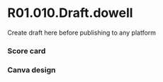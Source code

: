 # R01.010.Draft.dowell
Create draft here before publishing to any platform

### Score card

### Canva design
